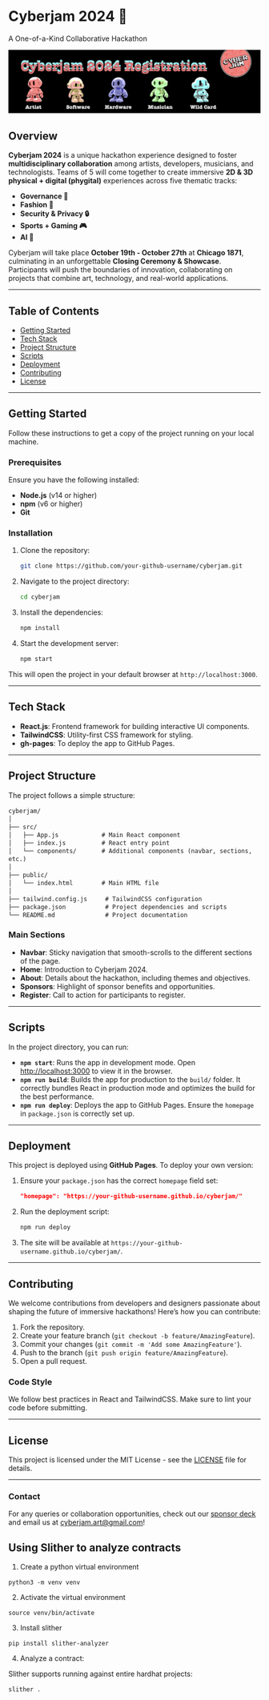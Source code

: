 # Cyberjam 2024 🚀  
A One-of-a-Kind Collaborative Hackathon

![Cyberjam Banner](public/CJBannr_1.png)

## Overview

**Cyberjam 2024** is a unique hackathon experience designed to foster **multidisciplinary collaboration** among artists, developers, musicians, and technologists. Teams of 5 will come together to create immersive **2D & 3D physical + digital (phygital)** experiences across five thematic tracks:

- **Governance 🏫**
- **Fashion 💃**
- **Security & Privacy 🔒**
- **Sports + Gaming 🎮**
- **AI 🤖**

Cyberjam will take place **October 19th - October 27th** at **Chicago 1871**, culminating in an unforgettable **Closing Ceremony & Showcase**. Participants will push the boundaries of innovation, collaborating on projects that combine art, technology, and real-world applications.

---

## Table of Contents

- [Getting Started](#getting-started)
- [Tech Stack](#tech-stack)
- [Project Structure](#project-structure)
- [Scripts](#scripts)
- [Deployment](#deployment)
- [Contributing](#contributing)
- [License](#license)

---

## Getting Started

Follow these instructions to get a copy of the project running on your local machine.

### Prerequisites

Ensure you have the following installed:
- **Node.js** (v14 or higher)
- **npm** (v6 or higher)
- **Git**

### Installation

1. Clone the repository:

   ```bash
   git clone https://github.com/your-github-username/cyberjam.git
   ```

2. Navigate to the project directory:

   ```bash
   cd cyberjam
   ```

3. Install the dependencies:

   ```bash
   npm install
   ```

4. Start the development server:

   ```bash
   npm start
   ```

This will open the project in your default browser at `http://localhost:3000`.

---

## Tech Stack

- **React.js**: Frontend framework for building interactive UI components.
- **TailwindCSS**: Utility-first CSS framework for styling.
- **gh-pages**: To deploy the app to GitHub Pages.

---

## Project Structure

The project follows a simple structure:

```
cyberjam/
│
├── src/
│   ├── App.js            # Main React component
│   ├── index.js          # React entry point
│   └── components/       # Additional components (navbar, sections, etc.)
│
├── public/
│   └── index.html        # Main HTML file
│
├── tailwind.config.js     # TailwindCSS configuration
├── package.json           # Project dependencies and scripts
└── README.md              # Project documentation
```

### Main Sections

- **Navbar**: Sticky navigation that smooth-scrolls to the different sections of the page.
- **Home**: Introduction to Cyberjam 2024.
- **About**: Details about the hackathon, including themes and objectives.
- **Sponsors**: Highlight of sponsor benefits and opportunities.
- **Register**: Call to action for participants to register.

---

## Scripts

In the project directory, you can run:

- **`npm start`**: Runs the app in development mode. Open [http://localhost:3000](http://localhost:3000) to view it in the browser.
- **`npm run build`**: Builds the app for production to the `build/` folder. It correctly bundles React in production mode and optimizes the build for the best performance.
- **`npm run deploy`**: Deploys the app to GitHub Pages. Ensure the `homepage` in `package.json` is correctly set up.

---

## Deployment

This project is deployed using **GitHub Pages**. To deploy your own version:

1. Ensure your `package.json` has the correct `homepage` field set:

   ```json
   "homepage": "https://your-github-username.github.io/cyberjam/"
   ```

2. Run the deployment script:

   ```bash
   npm run deploy
   ```

3. The site will be available at `https://your-github-username.github.io/cyberjam/`.

---

## Contributing

We welcome contributions from developers and designers passionate about shaping the future of immersive hackathons! Here’s how you can contribute:

1. Fork the repository.
2. Create your feature branch (`git checkout -b feature/AmazingFeature`).
3. Commit your changes (`git commit -m 'Add some AmazingFeature'`).
4. Push to the branch (`git push origin feature/AmazingFeature`).
5. Open a pull request.

### Code Style

We follow best practices in React and TailwindCSS. Make sure to lint your code before submitting.

---

## License

This project is licensed under the MIT License - see the [LICENSE](LICENSE) file for details.

---

### Contact

For any queries or collaboration opportunities, check out our [sponsor deck](https://drive.google.com/file/d/11_AF3JkFl6CpIwhPNU2s2Znp-fc7IbmX/view?usp=sharing) and email us at cyberjam.art@gmail.com!

## Using Slither to analyze contracts

1. Create a python virtual environment
```shell
python3 -m venv venv
```

2. Activate the virtual environment
```shell
source venv/bin/activate
```

3. Install slither
```shell
pip install slither-analyzer
```

4. Analyze a contract:

Slither supports running against entire hardhat projects:
```shell
slither .

